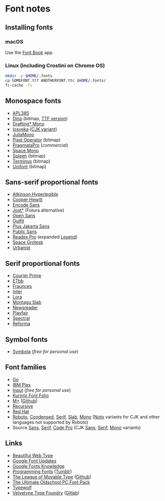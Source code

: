 # Font notes

## Installing fonts

### macOS

Use the [Font Book](https://support.apple.com/guide/font-book/welcome/mac) app.

### Linux (including Crostini on Chrome OS)

```sh
mkdir -p $HOME/.fonts
cp SOMEFONT.ttf ANOTHERFONT.ttc $HOME/.fonts/
fc-cache -fv
```

## Monospace fonts

- [APL385](https://www.apl385.com/fonts/)
- [Dina](https://www.dcmembers.com/jibsen/download/61/) (bitmap,
  [TTF version](https://github.com/zshoals/Dina-Font-TTF-Remastered))
- [Drafting* Mono](https://github.com/indestructible-type/Drafting)
- [Iosveka](https://github.com/be5invis/Iosevka)
  ([CJK variant](https://github.com/be5invis/Sarasa-Gothic))
- [JuliaMono](https://github.com/cormullion/juliamono)
- [Pixel Operator](https://notabug.org/HarvettFox96/ttf-pixeloperator)
  (bitmap)
- [PragmataPro](https://fsd.it/shop/fonts/pragmatapro/) (_commercial_)
- [Space Mono](https://github.com/googlefonts/spacemono)
- [Spleen](https://github.com/fcambus/spleen) (bitmap)
- [Terminus](http://terminus-font.sourceforge.net/) (bitmap)
- [Unifont](http://unifoundry.com/unifont/index.html) (bitmap)

## Sans-serif proportional fonts

- [Atkinson Hyperlegible](https://brailleinstitute.org/freefont)
- [Cooper Hewitt](https://www.cooperhewitt.org/open-source-at-cooper-hewitt/cooper-hewitt-the-typeface-by-chester-jenkins/)
- [Encode Sans](https://github.com/thundernixon/Encode-Sans)
- [Jost*](https://github.com/indestructible-type/Jost) (Futura
  alternative)
- [Open Sans](https://github.com/googlefonts/opensans)
- [Outfit](https://github.com/Outfitio/Outfit-Fonts)
- [Plus Jakarta Sans](https://github.com/tokotype/PlusJakartaSans)
- [Public Sans](https://public-sans.digital.gov/)
- [Readex Pro](https://github.com/ThomasJockin/readexpro) (expanded
  [Lexend](https://github.com/googlefonts/lexend))
- [Space Grotesk](https://github.com/floriankarsten/space-grotesk)
- [Urbanist](https://github.com/coreyhu/Urbanist)

## Serif proportional fonts

- [Courier Prime](https://quoteunquoteapps.com/courierprime/)
- [ETbb](https://ctan.org/pkg/etbb?lang=en)
- [Fraunces](https://github.com/undercasetype/Fraunces)
- [Inter](https://github.com/rsms/inter)
- [Lora](https://github.com/cyrealtype/Lora-Cyrillic)
- [Montagu Slab](https://github.com/floriankarsten/montagu-slab)
- [Newsreader](https://github.com/productiontype/Newsreader)
- [Playfair](https://github.com/clauseggers/Playfair)
- [Spectral](https://github.com/productiontype/spectral)
- [Reforma](https://pampatype.com/reforma)

## Symbol fonts
- [Symbola](https://dn-works.com/ufas/) (_free for personal use_)

## Font families

- [Go](https://go.dev/blog/go-fonts)
- [IBM Plex](https://github.com/IBM/plex)
- [Input](https://input.djr.com/) (_free for personal use_)
- [Kurinto Font Folio](https://www.kurinto.com/)
- [M+](https://mplusfonts.github.io/)
  ([Github](https://github.com/coz-m/MPLUS_FONTS))
- [Recursive](https://github.com/arrowtype/recursive)
- [Red Hat](https://github.com/RedHatOfficial/RedHatFont)
- [Roboto](https://fonts.google.com/specimen/Roboto),
  [Condensed](https://fonts.google.com/specimen/Roboto+Condensed),
  [Serif](https://fonts.google.com/specimen/Roboto+Serif),
  [Slab](https://fonts.google.com/specimen/Roboto+Slab),
  [Mono](https://fonts.google.com/specimen/Roboto+Mono)
  ([Noto](https://fonts.google.com/noto/fonts) variants for CJK and
  other languages not supported by Roboto)
- Source [Sans](https://github.com/adobe-fonts/source-sans),
  [Serif](https://github.com/adobe-fonts/source-serif),
  [Code Pro](https://github.com/adobe-fonts/source-code-pro) (CJK
  [Sans](https://github.com/adobe-fonts/source-han-sans),
  [Serif](https://github.com/adobe-fonts/source-han-serif),
  [Mono](https://github.com/adobe-fonts/source-han-mono) variants)

## Links

- [Beautiful Web Type](https://beautifulwebtype.com/)
- [Google Font Updates](https://twitter.com/googlefonts?lang=us)
- [Google Fonts Knowledge](https://fonts.google.com/knowledge)
- [Programming Fonts](https://www.programmingfonts.org/)
  ([Tumblr](https://programmingfonts.tumblr.com/))
- [The League of Movable Type](https://www.theleagueofmoveabletype.com/)
  ([Github](https://github.com/theleagueof))
- [The Ultimate Oldschool PC Font Pack](https://int10h.org/oldschool-pc-fonts/)
- [Typewolf](https://www.typewolf.com/)
- [Velvetyne Type Foundry](https://velvetyne.fr/)
  ([Gitlab](https://gitlab.com/velvetyne))
